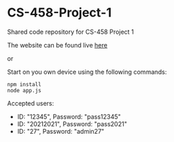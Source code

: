 # CS-458-Project-1
Shared code repository for CS-458 Project 1

The website can be found live [here](https://srs-login-page.herokuapp.com/)

or

Start on you own device using the following commands:
```
npm install
node app.js
```


Accepted users:

- ID: "12345", Password: "pass12345"
- ID: "20212021", Password: "pass2021"
- ID: "27", Password: "admin27"
